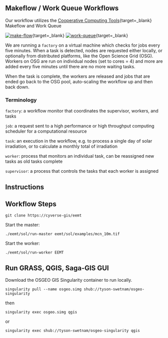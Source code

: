 ## Makeflow / Work Queue Workflows

Our workflow utilizes the [Cooperative Computing Tools](https://cctools.readthedocs.io/en/latest/){target=_blank} Makeflow and Work Queue

[![make-flow](https://cctools.readthedocs.io/en/latest/logos/makeflow-logo.png)](https://cctools.readthedocs.io/en/latest/makeflow/){target=_blank}
[![work-queue](https://cctools.readthedocs.io/en/latest/logos/workqueue-logo.png)](https://cctools.readthedocs.io/en/latest/work_queue/){target=_blank}

We are running a `factory` on a virtual machine which checks for jobs every five minutes. When a task is detected, nodes are requested either locally, or optionally from distributed platforms, like the Open Science Grid (OSG). Workers on OSG are run on individual nodes (set to cores = 4) and more are added every five minutes until there are no more waiting tasks.

When the task is complete, the workers are released and jobs that are ended go back to the OSG pool, auto-scaling the workflow up and then back down. 

### Terminology

`factory`: a workflow monitor that coordinates the supervisor, workers, and tasks

`job`: a request sent to a high performance or high throughput computing scheduler for a computational resource

`task`: an execution in the workflow, e.g. to process a single day of solar irradiation, or to calculate a monthly total of irradiation

`worker`: process that monitors an individual task, can be reassigned new tasks as old tasks complete

`supervisor`: a process that controls the tasks that each worker is assigned
## Instructions


## Workflow Steps

```
git clone https://cyverse-gis/eemt
```

Start the master:

```
./eemt/sol/run-master eemt/sol/examples/mcn_10m.tif
```

Start the worker:

```
./eemt/sol/run-worker EEMT
```

## Run GRASS, QGIS, Saga-GIS GUI

Download the OSGEO GIS Singularity container to run locally.

```
singularity pull --name osgeo.simg shub://tyson-swetnam/osgeo-singularity
```

then

```
singularity exec osgeo.simg qgis
```

or

```
singularity exec shub://tyson-swetnam/osgeo-singularity qgis
```
